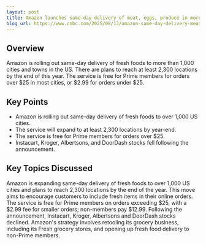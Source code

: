 ```yaml
---
layout: post 
title: Amazon launches same-day delivery of meat, eggs, produce in more than 1,000 cities
blog_url: https://www.cnbc.com/2025/08/13/amazon-same-day-delivery-meat-eggs-produce.html 
---
```


## Overview

Amazon is rolling out same-day delivery of fresh foods to more than 1,000 cities and towns in the US. There are plans to reach at least 2,300 locations by the end of this year. The service is free for Prime members for orders over $25 in most cities, or $2.99 for orders under $25.

## Key Points

- Amazon is rolling out same-day delivery of fresh foods to over 1,000 US cities.
- The service will expand to at least 2,300 locations by year-end.
- The service is free for Prime members for orders over $25.
- Instacart, Kroger, Albertsons, and DoorDash stocks fell following the announcement.

## Key Topics Discussed

Amazon is expanding same-day delivery of fresh foods to over 1,000 US cities and plans to reach 2,300 locations by the end of the year. This move aims to encourage customers to include fresh items in their online orders. The service is free for Prime members on orders exceeding $25, with a $2.99 fee for smaller orders; non-members pay $12.99. Following the announcement, Instacart, Kroger, Albertsons and DoorDash stocks declined. Amazon's strategy involves retooling its grocery business, including its Fresh grocery stores, and opening up fresh food delivery to non-Prime members.

